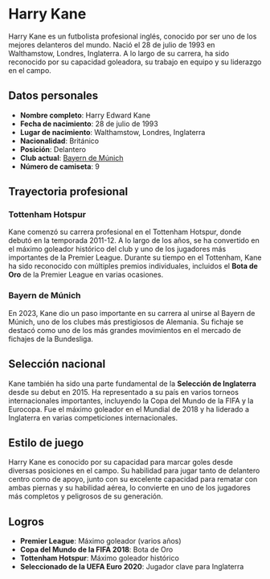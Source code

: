 # Harry Kane

Harry Kane es un futbolista profesional inglés, conocido por ser uno de los mejores delanteros del mundo. Nació el 28 de julio de 1993 en Walthamstow, Londres, Inglaterra. A lo largo de su carrera, ha sido reconocido por su capacidad goleadora, su trabajo en equipo y su liderazgo en el campo.

## Datos personales
- **Nombre completo**: Harry Edward Kane
- **Fecha de nacimiento**: 28 de julio de 1993
- **Lugar de nacimiento**: Walthamstow, Londres, Inglaterra
- **Nacionalidad**: Británico
- **Posición**: Delantero
- **Club actual**: [Bayern de Múnich](https://www.fcbayern.com)
- **Número de camiseta**: 9

## Trayectoria profesional

### Tottenham Hotspur
Kane comenzó su carrera profesional en el Tottenham Hotspur, donde debutó en la temporada 2011-12. A lo largo de los años, se ha convertido en el máximo goleador histórico del club y uno de los jugadores más importantes de la Premier League. Durante su tiempo en el Tottenham, Kane ha sido reconocido con múltiples premios individuales, incluidos el **Bota de Oro** de la Premier League en varias ocasiones.

### Bayern de Múnich
En 2023, Kane dio un paso importante en su carrera al unirse al Bayern de Múnich, uno de los clubes más prestigiosos de Alemania. Su fichaje se destacó como uno de los más grandes movimientos en el mercado de fichajes de la Bundesliga.

## Selección nacional
Kane también ha sido una parte fundamental de la **Selección de Inglaterra** desde su debut en 2015. Ha representado a su país en varios torneos internacionales importantes, incluyendo la Copa del Mundo de la FIFA y la Eurocopa. Fue el máximo goleador en el Mundial de 2018 y ha liderado a Inglaterra en varias competiciones internacionales.

## Estilo de juego
Harry Kane es conocido por su capacidad para marcar goles desde diversas posiciones en el campo. Su habilidad para jugar tanto de delantero centro como de apoyo, junto con su excelente capacidad para rematar con ambas piernas y su habilidad aérea, lo convierte en uno de los jugadores más completos y peligrosos de su generación.

## Logros
- **Premier League**: Máximo goleador (varios años)
- **Copa del Mundo de la FIFA 2018**: Bota de Oro
- **Tottenham Hotspur**: Máximo goleador histórico
- **Seleccionado de la UEFA Euro 2020**: Jugador clave para Inglaterra
